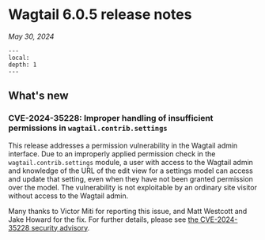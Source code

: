 # Wagtail 6.0.5 release notes

_May 30, 2024_

```{contents}
---
local:
depth: 1
---
```

## What's new

### CVE-2024-35228: Improper handling of insufficient permissions in `wagtail.contrib.settings`

This release addresses a permission vulnerability in the Wagtail admin interface. Due to an improperly applied permission check in the `wagtail.contrib.settings` module, a user with access to the Wagtail admin and knowledge of the URL of the edit view for a settings model can access and update that setting, even when they have not been granted permission over the model. The vulnerability is not exploitable by an ordinary site visitor without access to the Wagtail admin.

Many thanks to Victor Miti for reporting this issue, and Matt Westcott and Jake Howard for the fix. For further details, please see [the CVE-2024-35228 security advisory](https://github.com/wagtail/wagtail/security/advisories/GHSA-xxfm-vmcf-g33f).

